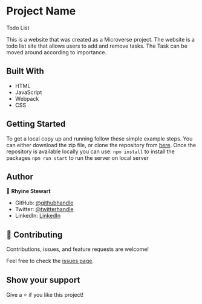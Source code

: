 # Project Name

Todo List

This is a website that was created as a Microverse project. The website is a todo list site that allows users to add and remove tasks. The Task can be moved around according to importance.

## Built With

- HTML
- JavaScript
- Webpack
- CSS


## Getting Started

To get a local copy up and running follow these simple example steps. You can either download the zip file, or clone the repository from [here](https://github.com/the-catalystmc/todo-list/tree/webpack-branch). Once the repository is available locally you can use:
`npm install` to install the packages
`npm run start` to run the server on local server 

## Author

👤 **Rhyine Stewart**

- GitHub: [@githubhandle](https://github.com/the-catalyst-mc)
- Twitter: [@twitterhandle](https://twitter.com/catalystspeaks)
- LinkedIn: [LinkedIn](https://linkedin.com/in/rhyinestewart)


## 🤝 Contributing

Contributions, issues, and feature requests are welcome!

Feel free to check the [issues page](https://github.com/the-catalystmc/church-conference-capstone/issues).

## Show your support

Give a ⭐️ if you like this project!
